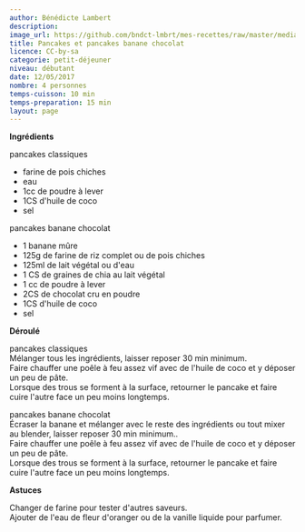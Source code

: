 ```yaml
---
author: Bénédicte Lambert
description: 
image_url: https://github.com/bndct-lmbrt/mes-recettes/raw/master/medias/pancakes.jpg
title: Pancakes et pancakes banane chocolat
licence: CC-by-sa
categorie: petit-déjeuner
niveau: débutant
date: 12/05/2017
nombre: 4 personnes
temps-cuisson: 10 min
temps-preparation: 15 min
layout: page
---
```



**Ingrédients**  

pancakes classiques
* farine de pois chiches
* eau
* 1cc de poudre à lever
* 1CS d'huile de coco
* sel

pancakes banane chocolat
* 1 banane mûre
* 125g de farine de riz complet ou de pois chiches
* 125ml de lait végétal ou d'eau
* 1 CS de graines de chia au lait végétal
* 1 cc de poudre à lever
* 2CS de chocolat cru en poudre
* 1CS d'huile de coco
* sel

**Déroulé**  

 pancakes classiques  
Mélanger tous les ingrédients, laisser reposer 30 min minimum.  
Faire chauffer une poêle à feu assez vif avec de l'huile de coco et y déposer un peu de pâte.   
Lorsque des trous se forment à la surface, retourner le pancake et faire cuire l'autre face un peu moins longtemps.  

pancakes banane chocolat  
Écraser la banane et mélanger avec le reste des ingrédients ou tout mixer au blender, laisser reposer 30 min minimum..  
Faire chauffer une poêle à feu assez vif avec de l'huile de coco et y déposer un peu de pâte.   
Lorsque des trous se forment à la surface, retourner le pancake et faire cuire l'autre face un peu moins longtemps.  

**Astuces**

Changer de farine pour tester d'autres saveurs.  
Ajouter de l'eau de fleur d'oranger ou de la vanille liquide pour parfumer.